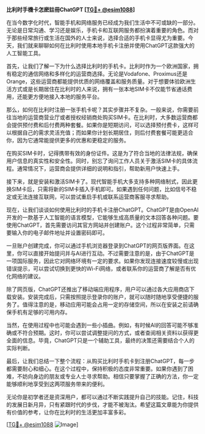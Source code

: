 **比利时手機卡怎麽註冊ChatGPT [[TG💪+ @esim1088](https://t.me/s/esim1088)]**

在当今数字化时代，智能手机和网络服务已经成为我们生活中不可或缺的一部分。无论是日常沟通、学习还是娱乐，手机卡和互联网服务都扮演着重要的角色。而对于那些经常旅行或生活在国外的人士来说，选择合适的手机卡显得尤为重要。今天，我们就来聊聊如何在比利时使用本地手机卡注册并使用ChatGPT这款强大的人工智能工具。

首先，让我们了解一下为什么选择比利时的手机卡。比利时作为一个欧洲国家，拥有稳定的通信网络和多样化的运营商选择。无论是Vodafone、Proximus还是Orange，这些运营商都能提供优质的网络覆盖和服务质量。对于想要体验欧洲生活方式或是长期居住在比利时的人来说，拥有一张本地SIM卡不仅能节省通话费用，还能更方便地接入本地的服务平台。

那么，如何在比利时注册一张手机卡呢？其实步骤并不复杂。一般来说，你需要前往当地的运营商营业厅或者授权经销商处购买SIM卡。在比利时，大多数运营商都会提供预付费和后付费两种套餐。如果你是短期访问，可以选择预付费卡，这样可以根据自己的需求灵活充值；而如果你计划长期居住，则后付费套餐可能更适合你，因为它通常能提供更多的优惠和更稳定的服务。

在购买SIM卡时，记得携带有效的身份证件。这是为了符合当地的法律法规，确保用户信息的真实性和安全性。同时，别忘了询问工作人员关于激活SIM卡的具体流程。通常情况下，运营商会提供详细的说明和指引，帮助新用户快速上手。

接下来，就是安装和激活SIM卡了。现代智能手机大多支持多种网络制式，因此更换SIM卡后，只需将新的SIM卡插入手机即可。如果遇到任何问题，比如信号不稳定或无法连接互联网，可以尝试重启手机或联系运营商客服寻求帮助。

现在，让我们谈谈如何使用比利时的手机卡注册ChatGPT。ChatGPT是由OpenAI开发的一款基于人工智能的语言模型，它能够生成高质量的文本回答各种问题。要使用ChatGPT，首先需要访问其官方网站并创建账户。这个过程非常简单，只需要输入你的电子邮件地址并设置密码即可。

一旦账户创建完成，你可以通过手机浏览器登录到ChatGPT的网页版界面。在这里，你可以直接开始提问并与AI进行互动。不过需要注意的是，由于ChatGPT是一项国际服务，因此它对网络环境有一定的要求。如果你发现连接速度较慢或出现错误提示，可以尝试切换到更快的Wi-Fi网络，或者联系你的运营商了解是否有优化网络的建议。

除了网页版，ChatGPT还推出了移动端应用程序，用户可以通过各大应用商店下载安装。安装完成后，只需按照提示登录你的账户，就可以随时随地享受便捷的服务了。值得注意的是，移动应用可能会占用一定的存储空间，所以在安装之前请确保手机有足够的可用内存。

当然，在使用过程中也可能会遇到一些小插曲。例如，有时候AI的回答可能不够准确或不符合预期。这时，你可以尝试调整提问的方式，或者查阅相关资料以获得更全面的信息。毕竟，ChatGPT只是一个辅助工具，最终的决策还需要结合个人的实际判断。

最后，让我们总结一下整个流程：从购买比利时手机卡到注册ChatGPT，每一步都需要耐心和细心。在这个过程中，保持积极的态度非常重要。如果你遇到了困难，不妨向身边的朋友或专业人士寻求帮助。相信只要掌握了正确的方法，你一定能够顺利地享受到这两项服务带来的便利。

无论你是初学者还是资深用户，都可以通过不断实践提升自己的技能。记住，科技的发展日新月异，只有紧跟时代的步伐，才能不被淘汰。希望这篇文章能为你提供有价值的参考，让你在比利时的生活更加丰富多彩。

[[TG💪+ @esim1088](https://t.me/s/esim1088) ![Image](https://i.postimg.cc/4NQfJmqS/Snipaste-2025-05-13-00-14-12.png)]